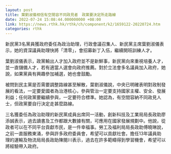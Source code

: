 ```yaml
---
layout: post
title: 葉劉淑儀相信有空間容不同政見者　政黨要決定所走路線
date: 2022-07-24 15:08:44.000000000 +08:00
link: https://news.rthk.hk/rthk/ch/component/k2/1659122-20220724.htm
categories: rthk
---
```


新民黨3名黨員獲政府委任為政治助理，行政會議召集人、新民黨主席葉劉淑儀表示，她的資深議員助理快將「清零」，會招募新丁入伍，繼續開班訓練人才。 

葉劉淑儀表示，政黨輸出人才加入政府並不是新鮮事，新民黨向來重視培養人才，並一直儲備人才，若有適當人選會向政府推薦。對於立法會多名議員加入政府，她說，如果黨員有興趣參加補選，她也會鼓勵。 

被問到民主黨是否需要調整路線甚至解散，葉劉淑儀說，中央已明確表明對政制發展的看法，一定要愛國者為治港核心，參與管治一定要支持國家主權、安全、發展利益；任何政黨要繼續參與，一定要符合標準。她認為，有空間容納不同政見人士，但政黨要自行決定走甚麼路線。 

三名獲委任為政治助理的新民黨成員出席同一活動，創新科技及工業局局長政助廖添誠表示，過去讀書及工作都跟大數據有關，可應用在國家發展規劃中。他說，從政者可以在不同平台貢獻市民，是一件幸福事。勞工及福利局局長政助傅曉琳說，之前一直服務東涌，參與許多政府委員會，希望可以貢獻社會。擔任13年議員助理的運輸及物流局局長政助陳閱川表示，過去在許多範疇得到學習機會，希望可以將經驗帶入政府。
